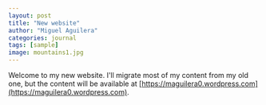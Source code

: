 ```yaml
---
layout: post
title: "New website"
author: "Miguel Aguilera"
categories: journal
tags: [sample]
image: mountains1.jpg
---
```


Welcome to my new website. I'll migrate most of my content from my old one, but the content will be available at [https://maguilera0.wordpress.com](https://maguilera0.wordpress.com).
